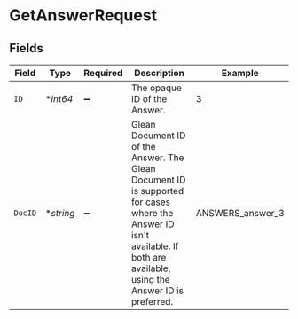 # GetAnswerRequest


## Fields

| Field                                                                                                                                                                       | Type                                                                                                                                                                        | Required                                                                                                                                                                    | Description                                                                                                                                                                 | Example                                                                                                                                                                     |
| --------------------------------------------------------------------------------------------------------------------------------------------------------------------------- | --------------------------------------------------------------------------------------------------------------------------------------------------------------------------- | --------------------------------------------------------------------------------------------------------------------------------------------------------------------------- | --------------------------------------------------------------------------------------------------------------------------------------------------------------------------- | --------------------------------------------------------------------------------------------------------------------------------------------------------------------------- |
| `ID`                                                                                                                                                                        | **int64*                                                                                                                                                                    | :heavy_minus_sign:                                                                                                                                                          | The opaque ID of the Answer.                                                                                                                                                | 3                                                                                                                                                                           |
| `DocID`                                                                                                                                                                     | **string*                                                                                                                                                                   | :heavy_minus_sign:                                                                                                                                                          | Glean Document ID of the Answer. The Glean Document ID is supported for cases where the Answer ID isn't available. If both are available, using the Answer ID is preferred. | ANSWERS_answer_3                                                                                                                                                            |